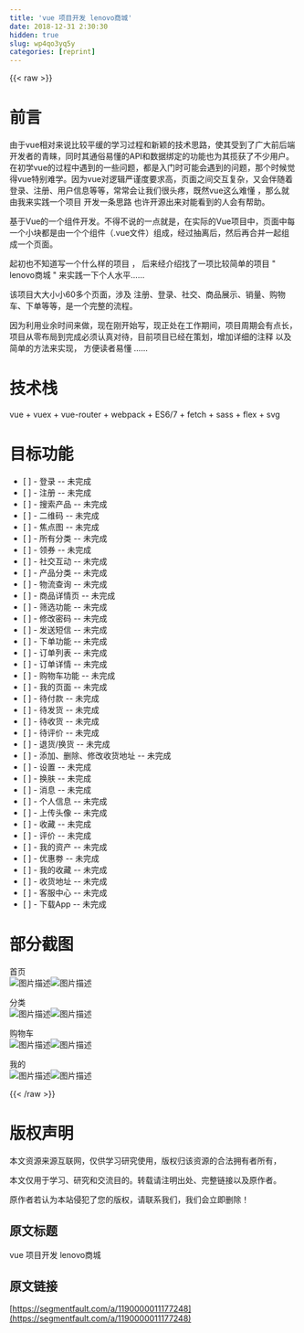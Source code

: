 ```yaml
---
title: 'vue 项目开发 lenovo商城' 
date: 2018-12-31 2:30:30
hidden: true
slug: wp4qo3yq5y
categories: [reprint]
---
```


{{< raw >}}

                    
<h1 id="articleHeader0">前言</h1>
<p>由于vue相对来说比较平缓的学习过程和新颖的技术思路，使其受到了广大前后端开发者的青睐，同时其通俗易懂的API和数据绑定的功能也为其揽获了不少用户。在初学vue的过程中遇到的一些问题，都是入门时可能会遇到的问题，那个时候觉得vue特别难学。因为vue对逻辑严谨度要求高，页面之间交互复杂，又会伴随着登录、注册、用户信息等等，常常会让我们很头疼，既然vue这么难懂  ，那么就由我来实践一个项目  开发一条思路  也许开源出来对能看到的人会有帮助。</p>
<p>基于Vue的一个组件开发。不得不说的一点就是，在实际的Vue项目中，页面中每一个小块都是由一个个组件（.vue文件）组成，经过抽离后，然后再合并一起组成一个页面。</p>
<p>起初也不知道写一个什么样的项目 ， 后来经介绍找了一项比较简单的项目  " lenovo商城 " 来实践一下个人水平……</p>
<p>该项目大大小小60多个页面，涉及 注册、登录、社交、商品展示、销量、购物车、下单等等，是一个完整的流程。</p>
<p>因为利用业余时间来做，现在刚开始写，现正处在工作期间，项目周期会有点长，项目从零布局到完成必须认真对待，目前项目已经在策划，增加详细的注释 以及简单的方法来实现， 方便读者易懂 ……</p>
<h1 id="articleHeader1">技术栈</h1>
<p>vue + vuex + vue-router + webpack + ES6/7 + fetch + sass + flex + svg</p>
<h1 id="articleHeader2">目标功能</h1>
<ul>
<li>[ ]  - 登录 -- 未完成</li>
<li>[ ]  - 注册 -- 未完成</li>
<li>[ ]  - 搜索产品 -- 未完成</li>
<li>[ ]  - 二维码 -- 未完成</li>
<li>[ ]  - 焦点图 -- 未完成</li>
<li>[ ]  - 所有分类 -- 未完成</li>
<li>[ ]  - 领券 -- 未完成</li>
<li>[ ]  - 社交互动 -- 未完成</li>
<li>[ ]  - 产品分类 -- 未完成</li>
<li>[ ]  - 物流查询 -- 未完成</li>
<li>[ ]  - 商品详情页 -- 未完成</li>
<li>[ ]  - 筛选功能 -- 未完成</li>
<li>[ ]  - 修改密码 -- 未完成</li>
<li>[ ]  - 发送短信 -- 未完成</li>
<li>[ ]  - 下单功能 -- 未完成</li>
<li>[ ]  - 订单列表 -- 未完成</li>
<li>[ ]  - 订单详情 -- 未完成</li>
<li>[ ]  - 购物车功能 -- 未完成</li>
<li>[ ]  - 我的页面 -- 未完成</li>
<li>[ ]  - 待付款 -- 未完成</li>
<li>[ ]  - 待发货 -- 未完成</li>
<li>[ ]  - 待收货 -- 未完成</li>
<li>[ ]  - 待评价 -- 未完成</li>
<li>[ ]  - 退货/换货 -- 未完成</li>
<li>[ ]  - 添加、删除、修改收货地址 -- 未完成</li>
<li>[ ]  - 设置 -- 未完成</li>
<li>[ ]  - 换肤 -- 未完成</li>
<li>[ ]  - 消息 -- 未完成</li>
<li>[ ]  - 个人信息 -- 未完成</li>
<li>[ ]  - 上传头像 -- 未完成</li>
<li>[ ]  - 收藏 -- 未完成</li>
<li>[ ]  - 评价 -- 未完成</li>
<li>[ ]  - 我的资产 -- 未完成</li>
<li>[ ]  - 优惠劵 -- 未完成</li>
<li>[ ]  - 我的收藏 -- 未完成</li>
<li>[ ]  - 收货地址 -- 未完成</li>
<li>[ ]  - 客服中心 -- 未完成</li>
<li>[ ]  - 下载App -- 未完成</li>
</ul>
<h1 id="articleHeader3">部分截图</h1>
<p>首页<br><span class="img-wrap"><img data-src="/img/bVU3QG?w=343&amp;h=699" src="https://static.alili.tech/img/bVU3QG?w=343&amp;h=699" alt="图片描述" title="图片描述" style="cursor: pointer;"></span><span class="img-wrap"><img data-src="/img/bVU3Rx?w=341&amp;h=698" src="https://static.alili.tech/img/bVU3Rx?w=341&amp;h=698" alt="图片描述" title="图片描述" style="cursor: pointer;"></span></p>
<p>分类<br><span class="img-wrap"><img data-src="/img/bVU3QJ?w=341&amp;h=701" src="https://static.alili.tech/img/bVU3QJ?w=341&amp;h=701" alt="图片描述" title="图片描述" style="cursor: pointer;"></span><span class="img-wrap"><img data-src="/img/bVU3RC?w=341&amp;h=698" src="https://static.alili.tech/img/bVU3RC?w=341&amp;h=698" alt="图片描述" title="图片描述" style="cursor: pointer;"></span></p>
<p>购物车<br><span class="img-wrap"><img data-src="/img/bVU3RD?w=342&amp;h=707" src="https://static.alili.tech/img/bVU3RD?w=342&amp;h=707" alt="图片描述" title="图片描述" style="cursor: pointer;"></span><span class="img-wrap"><img data-src="/img/bVU3Se?w=341&amp;h=696" src="https://static.alili.tech/img/bVU3Se?w=341&amp;h=696" alt="图片描述" title="图片描述" style="cursor: pointer;"></span></p>
<p>我的<br><span class="img-wrap"><img data-src="/img/bVU3RN?w=345&amp;h=702" src="https://static.alili.tech/img/bVU3RN?w=345&amp;h=702" alt="图片描述" title="图片描述" style="cursor: pointer; display: inline;"></span><span class="img-wrap"><img data-src="/img/bVU3Sl?w=341&amp;h=696" src="https://static.alili.tech/img/bVU3Sl?w=341&amp;h=696" alt="图片描述" title="图片描述" style="cursor: pointer; display: inline;"></span></p>

                
{{< /raw >}}

# 版权声明
本文资源来源互联网，仅供学习研究使用，版权归该资源的合法拥有者所有，

本文仅用于学习、研究和交流目的。转载请注明出处、完整链接以及原作者。

原作者若认为本站侵犯了您的版权，请联系我们，我们会立即删除！

## 原文标题
vue 项目开发 lenovo商城

## 原文链接
[https://segmentfault.com/a/1190000011177248](https://segmentfault.com/a/1190000011177248)

